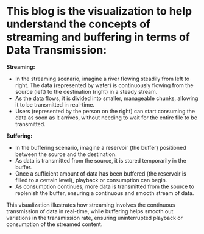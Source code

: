  # This blog is the visualization to help understand the concepts of streaming and buffering in terms of Data Transmission: #
 **Streaming:**
  - In the streaming scenario, imagine a river flowing steadily from left to right. The data (represented by water) is continuously flowing from the source (left) to the destination (right) in a steady stream.
   - As the data flows, it is divided into smaller, manageable chunks, allowing it to be transmitted in real-time.
   - Users (represented by the person on the right) can start consuming the data as soon as it arrives, without needing to wait for the entire file to be transmitted.
  
**Buffering:**
- In the buffering scenario, imagine a reservoir (the buffer) positioned between the source and the destination.
- As data is transmitted from the source, it is stored temporarily in the buffer.
- Once a sufficient amount of data has been buffered (the reservoir is filled to a certain level), playback or consumption can begin.
- As consumption continues, more data is transmitted from the source to replenish the buffer, ensuring a continuous and smooth stream of data.
  
This visualization illustrates how streaming involves the continuous transmission of data in real-time, while buffering helps smooth out variations in the transmission rate, ensuring uninterrupted playback or consumption of the streamed content.